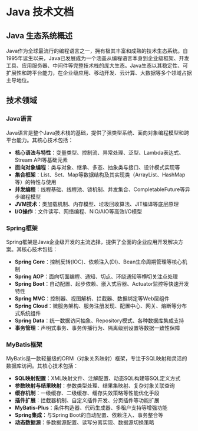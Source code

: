 # Java 技术文档

## Java 生态系统概述
Java作为全球最流行的编程语言之一，拥有极其丰富和成熟的技术生态系统。自1995年诞生以来，Java已发展成为一个涵盖从编程语言本身到企业级框架、开发工具、应用服务器、中间件等完整技术栈的庞大生态。Java生态以其稳定性、可扩展性和跨平台能力，在企业级应用、移动开发、云计算、大数据等多个领域占据主导地位。

## 技术领域

### Java语言
Java语言是整个Java技术栈的基础，提供了强类型系统、面向对象编程模型和跨平台能力。其核心技术包括：

- **核心语法与特性**：变量类型、控制流、异常处理、泛型、Lambda表达式、Stream API等基础元素
- **面向对象编程**：类与对象、继承、多态、抽象类与接口、设计模式实现等
- **集合框架**：List、Set、Map等数据结构及其实现类（ArrayList、HashMap等）的特性与使用
- **并发编程**：线程基础、线程池、锁机制、并发集合、CompletableFuture等异步编程模型
- **JVM技术**：类加载机制、内存模型、垃圾回收算法、JIT编译等底层原理
- **I/O操作**：文件读写、网络编程、NIO/AIO等高效I/O模型

### Spring框架
Spring框架是Java企业级开发的主流选择，提供了全面的企业应用开发解决方案。其核心技术包括：

- **Spring Core**：控制反转(IOC)、依赖注入(DI)、Bean生命周期管理等核心机制
- **Spring AOP**：面向切面编程、通知、切点、环绕通知等横切关注点处理
- **Spring Boot**：自动配置、起步依赖、嵌入式容器、Actuator监控等快速开发特性
- **Spring MVC**：控制器、视图解析、拦截器、数据绑定等Web层组件
- **Spring Cloud**：微服务架构、服务注册发现、配置中心、网关、熔断等分布式系统组件
- **Spring Data**：统一数据访问抽象、Repository模式、各种数据库集成支持
- **事务管理**：声明式事务、事务传播行为、隔离级别设置等数据一致性保障

### MyBatis框架
MyBatis是一款轻量级的ORM（对象关系映射）框架，专注于SQL映射和灵活的数据库访问。其核心技术包括：

- **SQL映射配置**：XML映射文件、注解配置、动态SQL构建等SQL定义方式
- **参数映射与结果映射**：参数类型处理、结果集映射、复杂对象关联查询
- **缓存机制**：一级缓存、二级缓存、缓存失效策略等性能优化手段
- **插件扩展**：拦截器机制、自定义插件开发、分页插件等功能扩展
- **MyBatis-Plus**：条件构造器、代码生成器、多租户支持等增强功能
- **Spring集成**：与Spring Boot的自动配置、依赖注入、事务整合等
- **动态数据源**：多数据源配置、读写分离实现、数据源切换策略